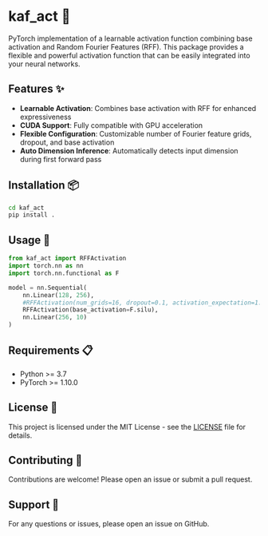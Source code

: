 # kaf_act 🚀

PyTorch implementation of a learnable activation function combining base activation and Random Fourier Features (RFF). This package provides a flexible and powerful activation function that can be easily integrated into your neural networks.

## Features ✨
- **Learnable Activation**: Combines base activation with RFF for enhanced expressiveness
- **CUDA Support**: Fully compatible with GPU acceleration
- **Flexible Configuration**: Customizable number of Fourier feature grids, dropout, and base activation
- **Auto Dimension Inference**: Automatically detects input dimension during first forward pass

## Installation 📦
```bash
cd kaf_act
pip install .
```

## Usage 🚀

```python
from kaf_act import RFFActivation
import torch.nn as nn
import torch.nn.functional as F

model = nn.Sequential(
    nn.Linear(128, 256),
    #RFFActivation(num_grids=16, dropout=0.1, activation_expectation=1.64, use_layernorm=False, base_activation=F.gelu),
    RFFActivation(base_activation=F.silu),
    nn.Linear(256, 10)
)
```


## Requirements 📋
- Python >= 3.7
- PyTorch >= 1.10.0

## License 📄
This project is licensed under the MIT License - see the [LICENSE](LICENSE) file for details.

## Contributing 🤝
Contributions are welcome! Please open an issue or submit a pull request.

## Support 💬
For any questions or issues, please open an issue on GitHub.
